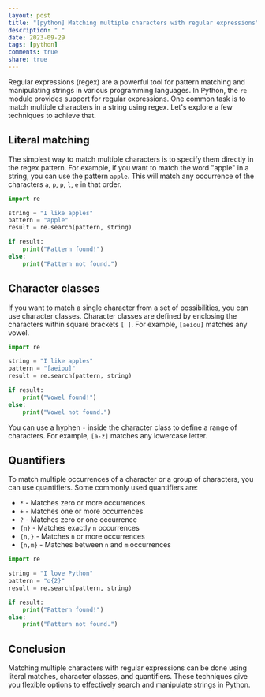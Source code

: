 ```yaml
---
layout: post
title: "[python] Matching multiple characters with regular expressions"
description: " "
date: 2023-09-29
tags: [python]
comments: true
share: true
---
```


Regular expressions (regex) are a powerful tool for pattern matching and manipulating strings in various programming languages. In Python, the `re` module provides support for regular expressions. One common task is to match multiple characters in a string using regex. Let's explore a few techniques to achieve that.

## Literal matching

The simplest way to match multiple characters is to specify them directly in the regex pattern. For example, if you want to match the word "apple" in a string, you can use the pattern `apple`. This will match any occurrence of the characters `a`, `p`, `p`, `l`, `e` in that order.

```python
import re

string = "I like apples"
pattern = "apple"
result = re.search(pattern, string)

if result:
    print("Pattern found!")
else:
    print("Pattern not found.")
```

## Character classes

If you want to match a single character from a set of possibilities, you can use character classes. Character classes are defined by enclosing the characters within square brackets `[ ]`. For example, `[aeiou]` matches any vowel.

```python
import re

string = "I like apples"
pattern = "[aeiou]"
result = re.search(pattern, string)

if result:
    print("Vowel found!")
else:
    print("Vowel not found.")
```

You can use a hyphen `-` inside the character class to define a range of characters. For example, `[a-z]` matches any lowercase letter.

## Quantifiers

To match multiple occurrences of a character or a group of characters, you can use quantifiers. Some commonly used quantifiers are:

- `*` - Matches zero or more occurrences
- `+` - Matches one or more occurrences
- `?` - Matches zero or one occurrence
- `{n}` - Matches exactly `n` occurrences
- `{n,}` - Matches `n` or more occurrences
- `{n,m}` - Matches between `n` and `m` occurrences

```python
import re

string = "I love Python"
pattern = "o{2}"
result = re.search(pattern, string)

if result:
    print("Pattern found!")
else:
    print("Pattern not found.")
```

## Conclusion

Matching multiple characters with regular expressions can be done using literal matches, character classes, and quantifiers. These techniques give you flexible options to effectively search and manipulate strings in Python.